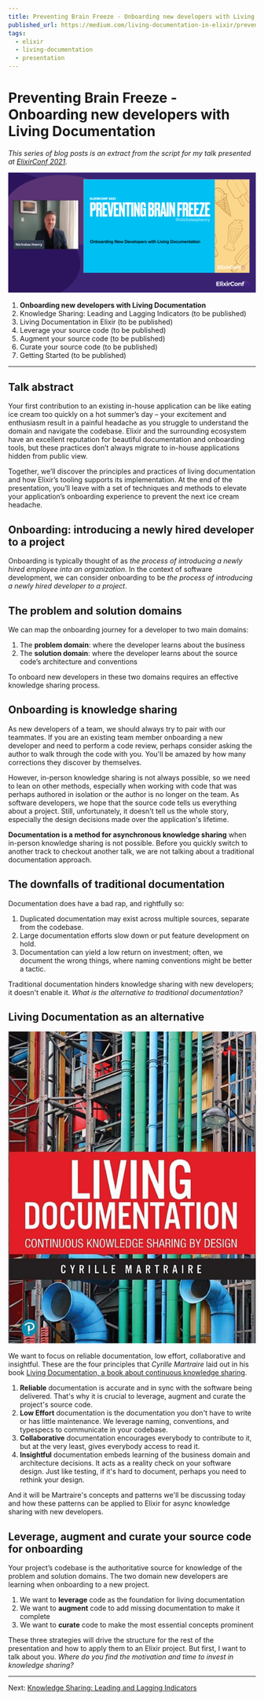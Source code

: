 ```yaml
---
title: Preventing Brain Freeze - Onboarding new developers with Living Documentation
published_url: https://medium.com/living-documentation-in-elixir/preventing-brain-freeze-onboarding-new-developers-with-living-documentation-7e8d01d24e5
tags:
  - elixir
  - living-documentation
  - presentation
---
```


# Preventing Brain Freeze - Onboarding new developers with Living Documentation

_This series of blog posts is an extract from the script for my talk presented at [ElixirConf 2021](https://www.elixirconf.com/#nicholas-henry)._


![ElixirConf 2021](./assets/images/medium.png)

1. **Onboarding new developers with Living Documentation**
2. Knowledge Sharing: Leading and Lagging Indicators (to be published)
3. Living Documentation in Elixir (to be published)
4. Leverage your source code (to be published)
5. Augment your source code (to be published)
6. Curate your source code (to be published)
7. Getting Started (to be published)

---

## Talk abstract

Your first contribution to an existing in-house application can be like eating ice cream too quickly
on a hot summer’s day – your excitement and enthusiasm result in a painful headache as you struggle
to understand the domain and navigate the codebase. Elixir and the surrounding ecosystem have an
excellent reputation for beautiful documentation and onboarding tools, but these practices don’t
always migrate to in-house applications hidden from public view.

Together, we’ll discover the principles and practices of living documentation and how Elixir’s
tooling supports its implementation. At the end of the presentation, you’ll leave with a set of
techniques and methods to elevate your application’s onboarding experience to prevent the next ice
cream headache.

## Onboarding: introducing a newly hired developer to a project

Onboarding is typically thought of as *the process of introducing a newly hired employee into an
organization*. In the context of software development, we can consider onboarding to be *the process
of introducing a newly hired developer to a project*.

## The problem and solution domains

We can map the onboarding journey for a developer to two main domains:

1. The **problem domain**: where the developer learns about the business
2. The **solution domain**: where the developer learns about the source code’s architecture and
   conventions

To onboard new developers in these two domains requires an effective knowledge sharing process.

## Onboarding is knowledge sharing

As new developers of a team, we should always try to pair with our teammates. If you are an
existing team member onboarding a new developer and need to perform a code review, perhaps
consider asking the author to walk through the code with you. You'll be amazed by how many
corrections they discover by themselves.

However, in-person knowledge sharing is not always possible, so we need to lean on other methods,
especially when working with code that was perhaps authored in isolation or the author is no
longer on the team. As software developers, we hope that the source code tells us everything
about a project. Still, unfortunately, it doesn't tell us the whole story, especially the design
decisions made over the application's lifetime.

**Documentation is a method for asynchronous knowledge sharing** when in-person knowledge sharing is
not possible. Before you quickly switch to another track to checkout another talk, we are not
talking about a traditional documentation approach.

## The downfalls of traditional documentation

Documentation does have a bad rap, and rightfully so:

1. Duplicated documentation may exist across multiple sources, separate from the codebase.
2. Large documentation efforts slow down or put feature development on hold.
3. Documentation can yield a low return on investment; often, we document the wrong things, where
   naming conventions might be better a tactic.

Traditional documentation hinders knowledge sharing with new developers; it doesn't enable it. *What
is the alternative to traditional documentation?*

## Living Documentation as an alternative

![Living Documentation  -  Continuous knowledge sharing by design, Cyrille Martraire](./assets/images/book-cover.jpg)

We want to focus on reliable documentation, low effort, collaborative and insightful. These
are the four principles that *Cyrille Martraire* laid out in his book [Living Documentation, a book
about continuous knowledge sharing](https://www.google.ca/books/edition/Living_Documentation/IhACtAEACAAJ).

1. **Reliable** documentation is accurate and in sync with the software being delivered. That's why it
   is crucial to leverage, augment and curate the project's source code.
2. **Low Effort** documentation is the documentation you don't have to write or has little
   maintenance. We leverage naming, conventions, and typespecs to communicate in your codebase.
3. **Collaborative** documentation encourages everybody to contribute to it, but at the very least,
   gives everybody access to read it.
4. **Insightful** documentation embeds learning of the business domain and architecture decisions. It
   acts as a reality check on your software design. Just like testing, if it's hard to document,
   perhaps you need to rethink your design.

And it will be Martraire's concepts and patterns we'll be discussing today and how these patterns
can be applied to Elixir for async knowledge sharing with new developers.

## Leverage, augment and curate your source code for onboarding

Your project’s codebase is the authoritative source for knowledge of the problem and solution
domains. The two domain new developers are learning when onboarding to a new project.

1. We want to **leverage** code as the foundation for living documentation
2. We want to **augment** code to add missing documentation to make it complete
3. We want to **curate** code to make the most essential concepts prominent

These three strategies will drive the structure for the rest of the presentation and how to apply
them to an Elixir project. But first, I want to talk about you. *Where do you find the motivation
and time to invest in knowledge sharing?*

---

Next: [Knowledge Sharing: Leading and Lagging Indicators]()